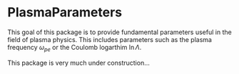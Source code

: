 # PlasmaParameters

This goal of this package is to provide fundamental parameters useful in the field of plasma physics. This includes parameters such as the plasma frequency $\omega_{pe}$ or the Coulomb logarthim $\ln\Lambda$.

This package is very much under construction...

